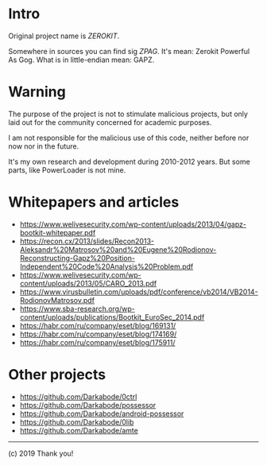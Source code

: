 # Intro

Original project name is *ZEROKIT*.

Somewhere in sources you can find sig *ZPAG*. It's mean: Zerokit Powerful As Gog. What is in little-endian mean: GAPZ.

# Warning

The purpose of the project is not to stimulate malicious projects, but only laid out for the community concerned for academic purposes.

I am not responsible for the malicious use of this code, neither before nor now nor in the future.

It's my own research and development during 2010-2012 years. But some parts, like PowerLoader is not mine.

# Whitepapers and articles

- https://www.welivesecurity.com/wp-content/uploads/2013/04/gapz-bootkit-whitepaper.pdf
- https://recon.cx/2013/slides/Recon2013-Aleksandr%20Matrosov%20and%20Eugene%20Rodionov-Reconstructing-Gapz%20Position-Independent%20Code%20Analysis%20Problem.pdf
- https://www.welivesecurity.com/wp-content/uploads/2013/05/CARO_2013.pdf
- https://www.virusbulletin.com/uploads/pdf/conference/vb2014/VB2014-RodionovMatrosov.pdf
- https://www.sba-research.org/wp-content/uploads/publications/Bootkit_EuroSec_2014.pdf
- https://habr.com/ru/company/eset/blog/169131/
- https://habr.com/ru/company/eset/blog/174169/
- https://habr.com/ru/company/eset/blog/175911/

# Other projects

- https://github.com/Darkabode/0ctrl
- https://github.com/Darkabode/possessor
- https://github.com/Darkabode/android-possessor
- https://github.com/Darkabode/0lib
- https://github.com/Darkabode/amte

---
(c) 2019 Thank you!
